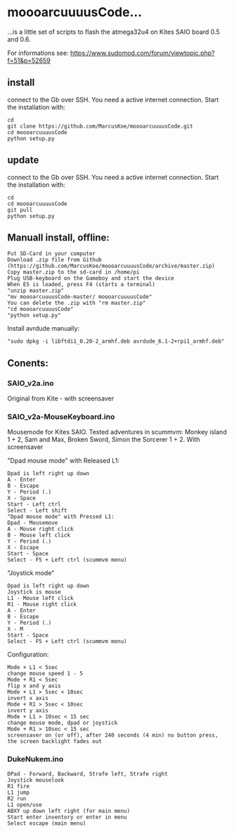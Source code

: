 # moooarcuuuusCode...

...is a little set of scripts to flash the atmega32u4 on Kites SAIO board 0.5 and 0.6. 

For informations see:
https://www.sudomod.com/forum/viewtopic.php?f=51&p=52659

## install
connect to the Gb over SSH. You need a active internet connection. Start the installation with:

```
cd
git clone https://github.com/MarcusKoe/moooarcuuuusCode.git
cd moooarcuuuusCode
python setup.py
```

## update
connect to the Gb over SSH. You need a active internet connection. Start the installation with:

```
cd
cd moooarcuuuusCode
git pull
python setup.py
```

## Manuall install, offline:

```
Put SD-Card in your computer
Download .zip file from Github (https://github.com/MarcusKoe/moooarcuuuusCode/archive/master.zip)
Copy master.zip to the sd-card in /home/pi
Plug USB-keyboard on the Gameboy and start the device
When ES is loaded, press F4 (starts a terminal)
"unzip master.zip"
"mv moooarcuuuusCode-master/ moooarcuuuusCode"
You can delete the .zip with "rm master.zip"
"cd moooarcuuuusCode"
"python setup.py"
```

Install avrdude manually:

```
"sudo dpkg -i libftdi1_0.20-2_armhf.deb avrdude_6.1-2+rpi1_armhf.deb"
```







## Conents:

### SAIO_v2a.ino
Original from Kite - with screensaver


### SAIO_v2a-MouseKeyboard.ino
Mousemode for Kites SAIO. Tested adventures in scummvm: Monkey island 1 + 2, Sam and Max, Broken Sword, Simon the Sorcerer 1 + 2. With screensaver


"Dpad mouse mode" with Released L1:

```
Dpad is left right up down
A - Enter
B - Escape
Y - Period (.)
X - Space
Start - Left ctrl
Select - Left shift
"Dpad mouse mode" with Pressed L1:
Dpad - Mousemove
A - Mouse right click
B - Mouse left click
Y - Period (.)
X - Escape
Start - Space
Select - F5 + Left ctrl (scummvm menu)
```


"Joystick mode"
```
Dpad is left right up down
Joystick is mouse
L1 - Mouse left click
R1 - Mouse right click
A - Enter
B - Escape
Y - Period (.)
X - M
Start - Space
Select - F5 + Left ctrl (scummvm menu)
```

Configuration:

```
Mode + L1 < 5sec
change mouse speed 1 - 5
Mode + R1 < 5sec
flip x and y axis
Mode + L1 > 5sec < 10sec
invert x axis
Mode + R1 > 5sec < 10sec
invert y axis
Mode + L1 > 10sec < 15 sec
change mouse mode, dpad or joystick
Mode + R1 > 10sec < 15 sec
screensaver on (or off), after 240 seconds (4 min) no button press, the screen backlight fades out
```

### DukeNukem.ino

```
DPad - Forward, Backward, Strafe left, Strafe right
Joystick mouselook
R1 fire
L1 jump
R2 run
L1 open/use
ABXY up down left right	(for main menu)
Start enter inventory or enter in menu	
Select escape (main menu)
```
